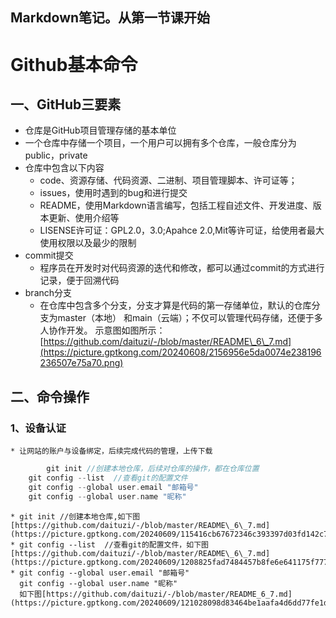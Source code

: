 Markdown笔记。从第一节课开始<br>
---
# Github基本命令

## 一、GitHub三要素
* 仓库是GitHub项目管理存储的基本单位
* 一个仓库中存储一个项目，一个用户可以拥有多个仓库，一般仓库分为public，private
* 仓库中包含以下内容
  * code、资源存储、代码资源、二进制、项目管理脚本、许可证等；
  * issues，使用时遇到的bug和进行提交
  * README，使用Markdown语言编写，包括工程自述文件、开发进度、版本更新、使用介绍等
  * LISENSE许可证：GPL2.0，3.0;Apahce 2.0,Mit等许可证，给使用者最大使用权限以及最少的限制
* commit提交
  * 程序员在开发时对代码资源的迭代和修改，都可以通过commit的方式进行记录，便于回溯代码
* branch分支
  * 在仓库中包含多个分支，分支才算是代码的第一存储单位，默认的仓库分支为master（本地）
  和main（云端）；不仅可以管理代码存储，还便于多人协作开发。
  示意图如图所示：
 [https://github.com/daituzi/-/blob/master/README\_6\_7.md](https://picture.gptkong.com/20240608/2156956e5da0074e238196236507e75a70.png)

## 二、命令操作
### 1、设备认证
    * 让网站的账户与设备绑定，后续完成代码的管理，上传下载
```c
        git init //创建本地仓库，后续对仓库的操作，都在仓库位置
	git config --list  //查看git的配置文件
	git config --global user.email "邮箱号"
	git config --global user.name "昵称" 
```
    * git init //创建本地仓库,如下图[https://github.com/daituzi/-/blob/master/README\_6\_7.md](https://picture.gptkong.com/20240609/115416cb67672346c393397d03fd142c7f.png)
    * git config --list  //查看git的配置文件，如下图[https://github.com/daituzi/-/blob/master/README\_6\_7.md](https://picture.gptkong.com/20240609/1208825fad7484457b8fe6e641175f777b.png)
    * git config --global user.email "邮箱号"
      git config --global user.name "昵称"
      如下图[https://github.com/daituzi/-/blob/master/README_6_7.md](https://picture.gptkong.com/20240609/121028098d83464be1aafa4d6dd77fe1d3.png)

